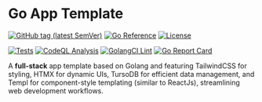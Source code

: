 # Go App Template

[![GitHub tag (latest SemVer)](https://img.shields.io/github/tag/dmitrymomot/go-app-template)](https://github.com/dmitrymomot/go-app-template)
[![Go Reference](https://pkg.go.dev/badge/github.com/dmitrymomot/go-app-template.svg)](https://pkg.go.dev/github.com/dmitrymomot/go-app-template)
[![License](https://img.shields.io/github/license/dmitrymomot/go-app-template)](https://github.com/dmitrymomot/go-app-template/blob/main/LICENSE)

[![Tests](https://github.com/dmitrymomot/go-app-template/actions/workflows/tests.yml/badge.svg)](https://github.com/dmitrymomot/go-app-template/actions/workflows/tests.yml)
[![CodeQL Analysis](https://github.com/dmitrymomot/go-app-template/actions/workflows/codeql-analysis.yml/badge.svg)](https://github.com/dmitrymomot/go-app-template/actions/workflows/codeql-analysis.yml)
[![GolangCI Lint](https://github.com/dmitrymomot/go-app-template/actions/workflows/golangci-lint.yml/badge.svg)](https://github.com/dmitrymomot/go-app-template/actions/workflows/golangci-lint.yml)
[![Go Report Card](https://goreportcard.com/badge/github.com/dmitrymomot/go-app-template)](https://goreportcard.com/report/github.com/dmitrymomot/go-app-template)

A **full-stack** app template based on Golang and featuring TailwindCSS for styling, HTMX for dynamic UIs, TursoDB for efficient data management, and Templ for component-style templating  (similar to ReactJs), streamlining web development workflows.
